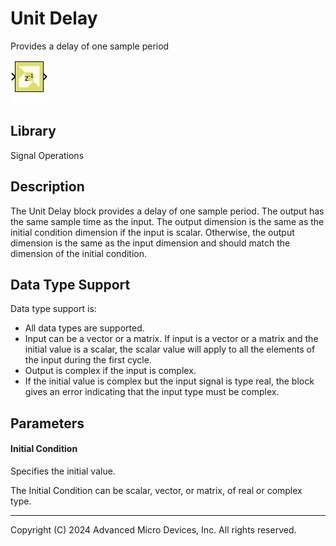 # Unit Delay

Provides a delay of one sample period

![](./Images/block.png)

## Library

Signal Operations

## Description

The Unit Delay block provides a delay of one sample period. The output
has the same sample time as the input. The output dimension is the same
as the initial condition dimension if the input is scalar. Otherwise,
the output dimension is the same as the input dimension and should match
the dimension of the initial condition.

## Data Type Support

Data type support is:

- All data types are supported.
- Input can be a vector or a matrix. If input is a vector or a matrix
  and the initial value is a scalar, the scalar value will apply to all
  the elements of the input during the first cycle.
- Output is complex if the input is complex.
- If the initial value is complex but the input signal is type real, the
  block gives an error indicating that the input type must be complex.

## Parameters

#### Initial Condition
Specifies the initial value.

The Initial Condition can be scalar, vector, or matrix, of real or
complex type.

--------------
Copyright (C) 2024 Advanced Micro Devices, Inc.
All rights reserved.

